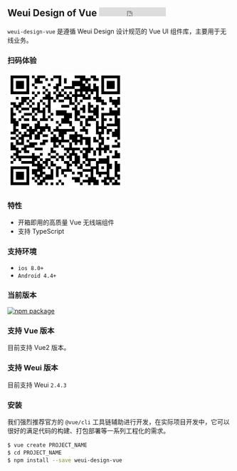 ## Weui Design of Vue <iframe src="https://ghbtns.com/github-btn.html?user=llkui&repo=weui-design-vue&type=star&count=true" frameborder="0" scrolling="0" width="150" height="20" title="GitHub" allowTransparency="true"></iframe>

`weui-design-vue` 是遵循 Weui Design 设计规范的 Vue UI 组件库，主要用于无线业务。

### 扫码体验

![qrcode](./../assets/qrcode.png)

### 特性

- 开箱即用的高质量 Vue 无线端组件
- 支持 TypeScript

### 支持环境

- `ios 8.0+`
- `Android 4.4+`

### 当前版本

[![npm package](https://img.shields.io/npm/v/weui-design-vue.svg?style=flat-square)](https://www.npmjs.com/package/weui-design-vue)

### 支持 Vue 版本

目前支持 Vue2 版本。

### 支持 Weui 版本

目前支持 Weui `2.4.3`

### 安装

我们强烈推荐官方的 `@vue/cli` 工具链辅助进行开发，在实际项目开发中，它可以很好的满足代码的构建、打包部署等一系列工程化的需求。

```bash
$ vue create PROJECT_NAME
$ cd PROJECT_NAME
$ npm install --save weui-design-vue
```